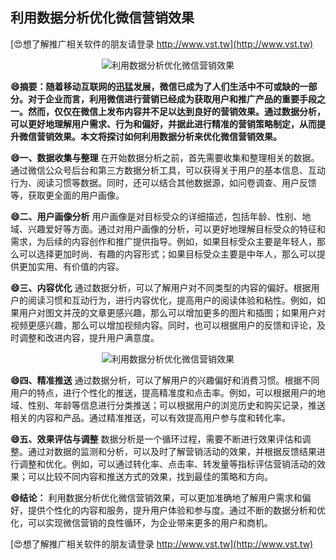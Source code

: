 ## **利用数据分析优化微信营销效果**

[😍想了解推广相关软件的朋友请登录 http://www.vst.tw](http://www.vst.tw)

 <center><img src="https://vst.tw/MP4/tuiguang/png/8.png" alt="利用数据分析优化微信营销效果"></center>

**😄摘要：随着移动互联网的迅猛发展，微信已成为了人们生活中不可或缺的一部分。对于企业而言，利用微信进行营销已经成为获取用户和推广产品的重要手段之一。然而，仅仅在微信上发布内容并不足以达到良好的营销效果。通过数据分析，可以更好地理解用户需求、行为和偏好，并据此进行精准的营销策略制定，从而提升微信营销效果。本文将探讨如何利用数据分析来优化微信营销效果。**

**😄一、数据收集与整理**
在开始数据分析之前，首先需要收集和整理相关的数据。通过微信公众号后台和第三方数据分析工具，可以获得关于用户的基本信息、互动行为、阅读习惯等数据。同时，还可以结合其他数据源，如问卷调查、用户反馈等，获取更全面的用户画像。

**😄二、用户画像分析**
用户画像是对目标受众的详细描述，包括年龄、性别、地域、兴趣爱好等方面。通过对用户画像的分析，可以更好地理解目标受众的特征和需求，为后续的内容创作和推广提供指导。例如，如果目标受众主要是年轻人，那么可以选择更加时尚、有趣的内容形式；如果目标受众主要是中年人，那么可以提供更加实用、有价值的内容。

**😄三、内容优化**
通过数据分析，可以了解用户对不同类型的内容的偏好。根据用户的阅读习惯和互动行为，进行内容优化，提高用户的阅读体验和粘性。例如，如果用户对图文并茂的文章更感兴趣，那么可以增加更多的图片和插图；如果用户对视频更感兴趣，那么可以增加视频内容。同时，也可以根据用户的反馈和评论，及时调整和改进内容，提升用户满意度。

 <center><img src="https://vst.tw/MP4/tuiguang/png/8.png" alt="利用数据分析优化微信营销效果"></center>

**😄四、精准推送**
通过数据分析，可以了解用户的兴趣偏好和消费习惯。根据不同用户的特点，进行个性化的推送，提高精准度和点击率。例如，可以根据用户的地域、性别、年龄等信息进行分类推送；可以根据用户的浏览历史和购买记录，推送相关的内容和产品。通过精准推送，可以有效提高用户参与度和转化率。

**😄五、效果评估与调整**
数据分析是一个循环过程，需要不断进行效果评估和调整。通过对数据的监测和分析，可以及时了解营销活动的效果，并根据反馈结果进行调整和优化。例如，可以通过转化率、点击率、转发量等指标评估营销活动的效果；可以比较不同内容和推送方式的效果，找到最佳的策略和方向。

**😄结论：**
利用数据分析优化微信营销效果，可以更加准确地了解用户需求和偏好，提供个性化的内容和服务，提升用户体验和参与度。通过不断的数据分析和优化，可以实现微信营销的良性循环，为企业带来更多的用户和商机。

[😍想了解推广相关软件的朋友请登录 http://www.vst.tw](http://www.vst.tw)



